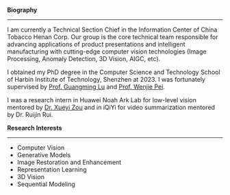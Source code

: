 **Biography**

---

I am currently a Technical Section Chief in the Information Center of China Tobacco Henan Corp. Our group is the core technical team responsible for advancing applications of product presentations and intelligent manufacturing with cutting-edge computer vision technologies (Image Processing, Anomaly Detection, 3D Vision, AIGC, etc).

I obtained my PhD degree in the Computer Science and Technology School of Harbin Institute of Technology, Shenzhen at 2023. I was fortunately supervised by [Prof. Guangming Lu]() and [Prof. Wenjie Pei]().

I was a research intern in Huawei Noah Ark Lab for low-level vision mentored by [Dr. Xueyi Zou]() and in iQiYi for video summarization mentored by Dr. Ruijin Rui.

**Research Interests**

---

- Computer Vision
- Generative Models
- Image Restoration and Enhancement
- Representation Learning
- 3D Vision
- Sequential Modeling
